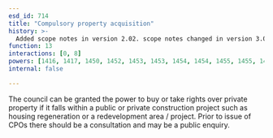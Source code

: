 ```yaml
---
esd_id: 714
title: "Compulsory property acquisition"
history: >-
  Added scope notes in version 2.02. scope notes changed in version 3.00 to cover full description of service. Term name changed from 'Private property compulsory acquisition' to 'Land and property - compulsory acquisition - private property' in version 3.00. name changed to 'Compulsory property acquisition' in version 4.00.
function: 13
interactions: [0, 8]
powers: [1416, 1417, 1450, 1452, 1453, 1453, 1454, 1454, 1455, 1455, 1456, 1456, 1457, 1457, 1461, 1464, 1465, 1471, 1471, 1485, 1486, 1487, 1488, 1494, 1721, 1726, 1730, 1898, 1898, 1899, 1899, 1899, 1899, 1899, 1900, 1904, 1904, 1905, 1905, 1905, 1910, 1911, 1911, 1911, 1912, 1912, 1912, 1925, 1925, 1926, 1926, 1926, 1926, 1927, 1927, 1927, 1928, 1928, 2037, 2037, 2037, 2037, 2072, 2073, 2074, 2075, 2076, 2077, 2078, 2079, 2080, 2081, 2082, 2083, 2144, 2145, 2147, 2182, 2185, 2300, 2301, 2302, 2303, 2304, 2305, 2306, 2307, 2328, 2329, 2330, 2331, 2333, 2334, 2612, 2613, 3024, 3025]
internal: false

---
```


The council can be granted the power to buy or take rights over private property if it falls within a public or private construction project such as housing regeneration or a redevelopment area / project.  Prior to issue of CPOs there should be a consultation and may be a public enquiry.

